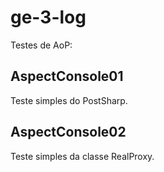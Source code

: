 # ge-3-log

Testes de AoP:

## AspectConsole01

Teste simples do PostSharp.

## AspectConsole02

Teste simples da classe RealProxy.
